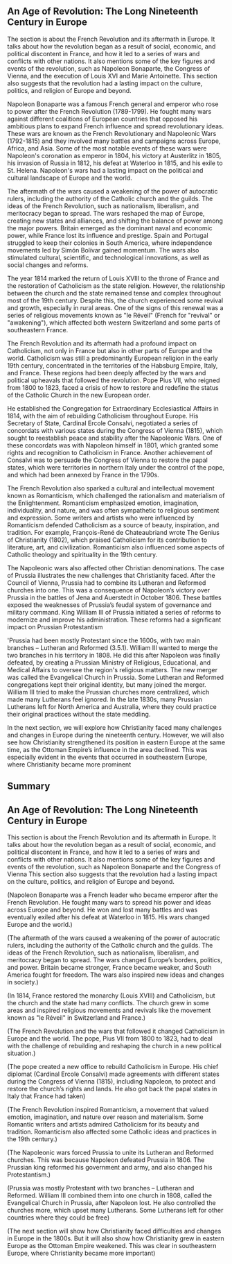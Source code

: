 ## An Age of Revolution: The Long Nineteenth Century in Europe

The section is about the French Revolution and its aftermath in Europe.
It talks about how the revolution began as a result of social, economic, and political discontent in France, and how it led to a series of wars and conflicts with other nations. It also mentions some of the key figures and events of the revolution, such as Napoleon Bonaparte, the Congress of Vienna, and the execution of Louis XVI and Marie Antoinette. This section also suggests that the revolution had a lasting impact on the culture, politics, and religion of Europe and beyond.

Napoleon Bonaparte was a famous French general and emperor who rose to power after the French Revolution (1789-1799). He fought many wars against different coalitions of European countries that opposed his ambitious plans to expand French influence and spread revolutionary ideas. These wars are known as the French Revolutionary and Napoleonic Wars (1792-1815) and they involved many battles and campaigns across Europe, Africa, and Asia. Some of the most notable events of these wars were Napoleon's coronation as emperor in 1804, his victory at Austerlitz in 1805, his invasion of Russia in 1812, his defeat at Waterloo in 1815, and his exile to St. Helena. Napoleon's wars had a lasting impact on the political and cultural landscape of Europe and the world.

The aftermath of the wars caused a weakening of the power of autocratic rulers, including the authority of the Catholic church and the guilds.
The ideas of the French Revolution, such as nationalism, liberalism, and meritocracy began to spread. The wars reshaped the map of Europe, creating new states and alliances, and shifting the balance of power among the major powers. Britain emerged as the dominant naval and economic power, while France lost its influence and prestige. Spain and Portugal struggled to keep their colonies in South America, where independence movements led by Simón Bolívar gained momentum. The wars also stimulated cultural, scientific, and technological innovations, as well as social changes and reforms.

The year 1814 marked the return of Louis XVIII to the throne of France and the restoration of Catholicism as the state religion. However, the relationship between the church and the state remained tense and complex throughout most of the 19th century. Despite this, the church experienced some revival and growth, especially in rural areas. One of the signs of this renewal was a series of religious movements known as "le Réveil" (French for "revival" or "awakening"), which affected both western Switzerland and some parts of southeastern France.

The French Revolution and its aftermath had a profound impact on Catholicism, not only in France but also in other parts of Europe and the world. Catholicism was still a predominantly European religion in the early 19th century, concentrated in the territories of the Habsburg Empire, Italy, and France. These regions had been deeply affected by the wars and political upheavals that followed the revolution. Pope Pius VII, who reigned from 1800 to 1823, faced a crisis of how to restore and redefine the status of the Catholic Church in the new European order.

He established the Congregation for Extraordinary Ecclesiastical Affairs in 1814, with the aim of rebuilding Catholicism throughout Europe. His Secretary of State, Cardinal Ercole Consalvi, negotiated a series of concordats with various states during the Congress of Vienna (1815), which sought to reestablish peace and stability after the Napoleonic Wars. One of these concordats was with Napoleon himself in 1801, which granted some rights and recognition to Catholicism in France. Another achievement of Consalvi was to persuade the Congress of Vienna to restore the papal states, which were territories in northern Italy under the control of the pope, and which had been annexed by France in the 1790s.

The French Revolution also sparked a cultural and intellectual movement known as Romanticism, which challenged the rationalism and materialism of the Enlightenment. Romanticism emphasized emotion, imagination, individuality, and nature, and was often sympathetic to religious sentiment and expression. Some writers and artists who were influenced by Romanticism defended Catholicism as a source of beauty, inspiration, and tradition. For example, François-René de Chateaubriand wrote The Genius of Christianity (1802), which praised Catholicism for its contribution to literature, art, and civilization. Romanticism also influenced some aspects of Catholic theology and spirituality in the 19th century.

The Napoleonic wars also affected other Christian denominations. The case of Prussia illustrates the new challenges that Christianity faced. After the Council of Vienna, Prussia had to combine its Lutheran and Reformed churches into one. This was a consequence of Napoleon’s victory over Prussia in the battles of Jena and Auerstedt in October 1806. These battles exposed the weaknesses of Prussia’s feudal system of governance and military command. King William III of Prussia initiated a series of reforms to modernize and improve his administration. These reforms had a significant impact on Prussian Protestantism

'Prussia had been mostly Protestant since the 1600s, with two main branches – Lutheran and Reformed (3.5.1). William III wanted to merge the two branches in his territory in 1808. He did this after Napoleon was finally defeated, by creating a Prussian Ministry of Religious, Educational, and Medical Affairs to oversee the region's religious matters. The new merger was called the Evangelical Church in Prussia. Some Lutheran and Reformed congregations kept their original identity, but many joined the merger. William III tried to make the Prussian churches more centralized, which made many Lutherans feel ignored. In the late 1830s, many Prussian Lutherans left for North America and Australia, where they could practice their original practices without the state meddling.

In the next section, we will explore how Christianity faced many challenges and changes in Europe during the nineteenth century. However, we will also see how Christianity strengthened its position in eastern Europe at the same time, as the Ottoman Empire’s influence in the area declined. This was especially evident in the events that occurred in southeastern Europe, where Christianity became more prominent




## Summary
## An Age of Revolution: The Long Nineteenth Century in Europe

This section is about the French Revolution and its aftermath in Europe.
It talks about how the revolution began as a result of social, economic, and political discontent in France, and how it led to a series of wars and conflicts with other nations. It also mentions some of the key figures and events of the revolution, such as Napoleon Bonaparte and the Congress of Vienna This section also suggests that the revolution had a lasting impact on the culture, politics, and religion of Europe and beyond.

(Napoleon Bonaparte was a French leader who became emperor after the French Revolution. He fought many wars to spread his power and ideas across Europe and beyond. He won and lost many battles and was eventually exiled after his defeat at Waterloo in 1815. His wars changed Europe and the world.)

(The aftermath of the wars caused a weakening of the power of autocratic rulers, including the authority of the Catholic church and the guilds.
The ideas of the French Revolution, such as nationalism, liberalism, and meritocracy began to spread.
The wars changed Europe’s borders, politics, and power. Britain became stronger, France became weaker, and South America fought for freedom. The wars also inspired new ideas and changes in society.)

(In 1814, France restored the monarchy (Louis XVIII) and Catholicism, but the church and the state had many conflicts. The church grew in some areas and inspired religious movements and revivals like the movement known as "le Réveil" in Switzerland and France.)

(The French Revolution and the wars that followed it changed Catholicism in Europe and the world. The pope, Pius VII from 1800 to 1823, had to deal with the challenge of rebuilding and reshaping the church in a new political situation.)

(The pope created a new office to rebuild Catholicism in Europe. His chief diplomat (Cardinal Ercole Consalvi) made agreements with different states during the Congress of Vienna (1815), including Napoleon, to protect and restore the church’s rights and lands. He also got back the papal states in Italy that France had taken)

(The French Revolution inspired Romanticism, a movement that valued emotion, imagination, and nature over reason and materialism. Some Romantic writers and artists admired Catholicism for its beauty and tradition. Romanticism also affected some Catholic ideas and practices in the 19th century.)

(The Napoleonic wars forced Prussia to unite its Lutheran and Reformed churches. This was because Napoleon defeated Prussia in 1806. The Prussian king reformed his government and army, and also changed his Protestantism.)

(Prussia was mostly Protestant with two branches – Lutheran and Reformed. William III combined them into one church in 1808, called the Evangelical Church in Prussia, after Napoleon lost. He also controlled the churches more, which upset many Lutherans. Some Lutherans left for other countries where they could be free)

(The next section will show how Christianity faced difficulties and changes in Europe in the 1800s. But it will also show how Christianity grew in eastern Europe as the Ottoman Empire weakened. This was clear in southeastern Europe, where Christianity became more important)
